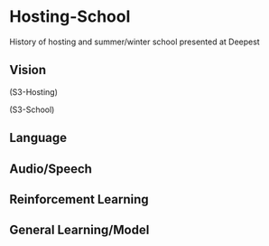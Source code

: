 # Hosting-School
History of hosting and summer/winter school presented at Deepest

## Vision
(S3-Hosting) 

(S3-School)

## Language


## Audio/Speech


## Reinforcement Learning


## General Learning/Model

